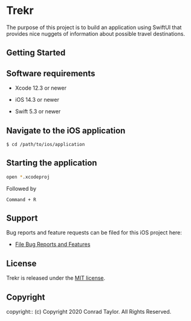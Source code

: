 # Trekr

The purpose of this project is to build an application using SwiftUI that provides nice nuggets of information about possible travel destinations.

## Getting Started

## Software requirements

- Xcode 12.3 or newer

- iOS 14.3 or newer

- Swift 5.3 or newer

## Navigate to the iOS application

```
$ cd /path/to/ios/application
```

## Starting the application

```zsh
open *.xcodeproj
```

Followed by

```text
Command + R
```

## Support

Bug reports and feature requests can be filed for this iOS project here:

- [File Bug Reports and Features](https://github.com/conradwt/trekr/issues)

## License

Trekr is released under the [MIT license](./LICENSE.md).

## Copyright

copyright:: (c) Copyright 2020 Conrad Taylor. All Rights Reserved.
